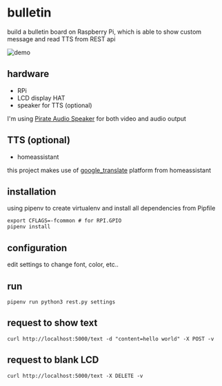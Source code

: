 # bulletin
build a bulletin board on Raspberry Pi, which is able to show custom message and read TTS from REST api

![demo](demo.gif)

## hardware
* RPi
* LCD display HAT
* speaker for TTS (optional)

I'm using [Pirate Audio Speaker](https://shop.pimoroni.com/products/pirate-audio-mini-speaker) for both video and audio output

## TTS (optional)
* homeassistant

this project makes use of [google_translate](https://www.home-assistant.io/integrations/tts/) platform from homeassistant

## installation
using pipenv to create virtualenv and install all dependencies from Pipfile

```
export CFLAGS=-fcommon # for RPI.GPIO
pipenv install
```

## configuration
edit settings to change font, color, etc..

## run
`pipenv run python3 rest.py settings`

## request to show text
`curl http://localhost:5000/text -d "content=hello world" -X POST -v`

## request to blank LCD
`curl http://localhost:5000/text -X DELETE -v`
